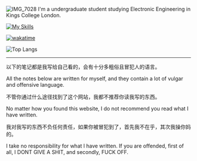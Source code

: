 ![IMG_7028](https://github.com/ermaolaoye/ermaolaoye/assets/56563171/c413e429-20a9-46b1-99a9-dc4c054dc231)
I'm a undergraduate student studying Electronic Engineering in Kings College London.

[![My Skills](https://skillicons.dev/icons?i=cpp,cs,py,rust,swift,dart,flutter,unreal,unity&theme=light)](https://skillicons.dev)

[![wakatime](https://wakatime.com/badge/user/05d123bf-c8e0-40b0-9385-2f3242ca6846.svg?style=for-the-badge)](https://wakatime.com/@05d123bf-c8e0-40b0-9385-2f3242ca6846)

![Top Langs](https://github-readme-stats.vercel.app/api/top-langs/?username=ermaolaoye&layout=compact)

---

以下的笔记都是我写给自己看的，会有十分多粗俗且冒犯人的语言。

All the notes below are written for myself, and they contain a lot of vulgar and offensive language.

不管你通过什么途径找到了这个网站，我都不推荐你读我写的东西。

No matter how you found this website, I do not recommend you read what I have written.

我对我写的东西不负任何责任，如果你被冒犯到了，首先我不在乎，其次我操你妈的。

I take no responsibility for what I have written. If you are offended, first of all, I DONT GIVE A SHIT, and secondly, FUCK OFF.
